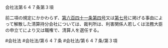 会社法第６４７条第３項

前二項の規定にかかわらず、[第六百四十一条](会社法＿＿＿＿第６４１条)[第四号](会社法＿＿＿＿第６４７条第３項第４号)又は[第七号](会社法＿＿＿＿第６４７条第３項第７号)に掲げる事由によって解散した清算持分会社については、裁判所は、利害関係人若しくは法務大臣の申立てにより又は職権で、清算人を選任する。

#会社法
#会社法/第６４７条
#会社法/第６４７条/第３項
